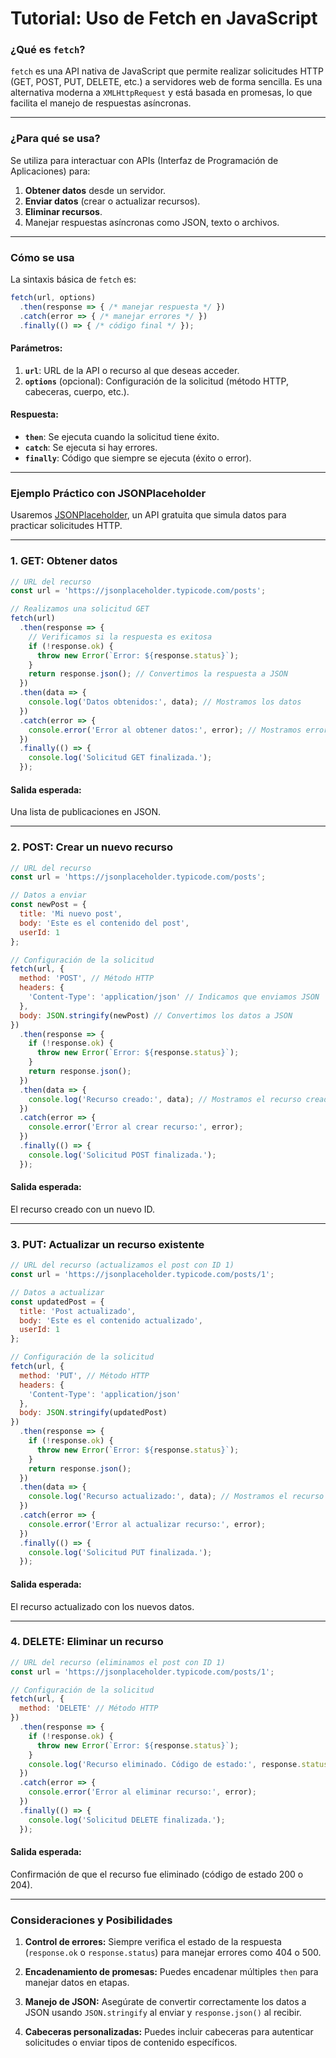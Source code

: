# **Tutorial: Uso de Fetch en JavaScript**

### ¿Qué es `fetch`?

`fetch` es una API nativa de JavaScript que permite realizar solicitudes HTTP (GET, POST, PUT, DELETE, etc.) a servidores web de forma sencilla. Es una alternativa moderna a `XMLHttpRequest` y está basada en promesas, lo que facilita el manejo de respuestas asíncronas.

---

### **¿Para qué se usa?**

Se utiliza para interactuar con APIs (Interfaz de Programación de Aplicaciones) para:

1. **Obtener datos** desde un servidor.
2. **Enviar datos** (crear o actualizar recursos).
3. **Eliminar recursos**.
4. Manejar respuestas asíncronas como JSON, texto o archivos.

---

### **Cómo se usa**

La sintaxis básica de `fetch` es:

```javascript
fetch(url, options)
  .then(response => { /* manejar respuesta */ })
  .catch(error => { /* manejar errores */ })
  .finally(() => { /* código final */ });
```

#### Parámetros:
1. **`url`**: URL de la API o recurso al que deseas acceder.
2. **`options`** (opcional): Configuración de la solicitud (método HTTP, cabeceras, cuerpo, etc.).

#### Respuesta:
- **`then`**: Se ejecuta cuando la solicitud tiene éxito.
- **`catch`**: Se ejecuta si hay errores.
- **`finally`**: Código que siempre se ejecuta (éxito o error).

---

### Ejemplo Práctico con JSONPlaceholder

Usaremos [JSONPlaceholder](https://jsonplaceholder.typicode.com), un API gratuita que simula datos para practicar solicitudes HTTP.

---

### **1. GET: Obtener datos**

```javascript
// URL del recurso
const url = 'https://jsonplaceholder.typicode.com/posts';

// Realizamos una solicitud GET
fetch(url)
  .then(response => {
    // Verificamos si la respuesta es exitosa
    if (!response.ok) {
      throw new Error(`Error: ${response.status}`);
    }
    return response.json(); // Convertimos la respuesta a JSON
  })
  .then(data => {
    console.log('Datos obtenidos:', data); // Mostramos los datos
  })
  .catch(error => {
    console.error('Error al obtener datos:', error); // Mostramos errores
  })
  .finally(() => {
    console.log('Solicitud GET finalizada.');
  });
```

#### **Salida esperada:**
Una lista de publicaciones en JSON.

---

### **2. POST: Crear un nuevo recurso**

```javascript
// URL del recurso
const url = 'https://jsonplaceholder.typicode.com/posts';

// Datos a enviar
const newPost = {
  title: 'Mi nuevo post',
  body: 'Este es el contenido del post',
  userId: 1
};

// Configuración de la solicitud
fetch(url, {
  method: 'POST', // Método HTTP
  headers: {
    'Content-Type': 'application/json' // Indicamos que enviamos JSON
  },
  body: JSON.stringify(newPost) // Convertimos los datos a JSON
})
  .then(response => {
    if (!response.ok) {
      throw new Error(`Error: ${response.status}`);
    }
    return response.json();
  })
  .then(data => {
    console.log('Recurso creado:', data); // Mostramos el recurso creado
  })
  .catch(error => {
    console.error('Error al crear recurso:', error);
  })
  .finally(() => {
    console.log('Solicitud POST finalizada.');
  });
```

#### **Salida esperada:**
El recurso creado con un nuevo ID.

---

### **3. PUT: Actualizar un recurso existente**

```javascript
// URL del recurso (actualizamos el post con ID 1)
const url = 'https://jsonplaceholder.typicode.com/posts/1';

// Datos a actualizar
const updatedPost = {
  title: 'Post actualizado',
  body: 'Este es el contenido actualizado',
  userId: 1
};

// Configuración de la solicitud
fetch(url, {
  method: 'PUT', // Método HTTP
  headers: {
    'Content-Type': 'application/json'
  },
  body: JSON.stringify(updatedPost)
})
  .then(response => {
    if (!response.ok) {
      throw new Error(`Error: ${response.status}`);
    }
    return response.json();
  })
  .then(data => {
    console.log('Recurso actualizado:', data); // Mostramos el recurso actualizado
  })
  .catch(error => {
    console.error('Error al actualizar recurso:', error);
  })
  .finally(() => {
    console.log('Solicitud PUT finalizada.');
  });
```

#### **Salida esperada:**
El recurso actualizado con los nuevos datos.

---

### **4. DELETE: Eliminar un recurso**

```javascript
// URL del recurso (eliminamos el post con ID 1)
const url = 'https://jsonplaceholder.typicode.com/posts/1';

// Configuración de la solicitud
fetch(url, {
  method: 'DELETE' // Método HTTP
})
  .then(response => {
    if (!response.ok) {
      throw new Error(`Error: ${response.status}`);
    }
    console.log('Recurso eliminado. Código de estado:', response.status);
  })
  .catch(error => {
    console.error('Error al eliminar recurso:', error);
  })
  .finally(() => {
    console.log('Solicitud DELETE finalizada.');
  });
```

#### **Salida esperada:**
Confirmación de que el recurso fue eliminado (código de estado 200 o 204).

---

### **Consideraciones y Posibilidades**

1. **Control de errores:**
   Siempre verifica el estado de la respuesta (`response.ok` o `response.status`) para manejar errores como 404 o 500.

2. **Encadenamiento de promesas:**
   Puedes encadenar múltiples `then` para manejar datos en etapas.

3. **Manejo de JSON:**
   Asegúrate de convertir correctamente los datos a JSON usando `JSON.stringify` al enviar y `response.json()` al recibir.

4. **Cabeceras personalizadas:**
   Puedes incluir cabeceras para autenticar solicitudes o enviar tipos de contenido específicos.